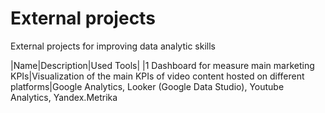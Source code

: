 # External projects

External projects for improving data analytic skills

|Name|Description|Used Tools|
|1 Dashboard for measure main marketing KPIs|Visualization of the main KPIs of video content hosted on different platforms|Google Analytics, Looker (Google Data Studio), Youtube Analytics, Yandex.Metrika
